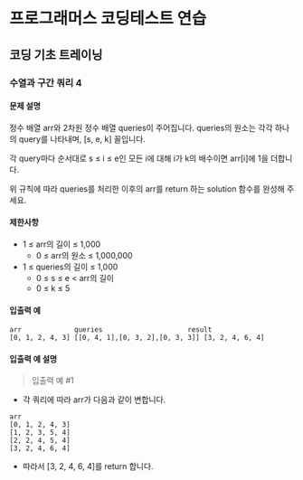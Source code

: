 # 프로그래머스 코딩테스트 연습

## 코딩 기초 트레이닝

### 수열과 구간 쿼리 4

#### 문제 설명
정수 배열 arr와 2차원 정수 배열 queries이 주어집니다. queries의 원소는 각각 하나의 query를 나타내며, [s, e, k] 꼴입니다.

각 query마다 순서대로 s ≤ i ≤ e인 모든 i에 대해 i가 k의 배수이면 arr[i]에 1을 더합니다.

위 규칙에 따라 queries를 처리한 이후의 arr를 return 하는 solution 함수를 완성해 주세요.

#### 제한사항
- 1 ≤ arr의 길이 ≤ 1,000
    - 0 ≤ arr의 원소 ≤ 1,000,000
- 1 ≤ queries의 길이 ≤ 1,000
    - 0 ≤ s ≤ e < arr의 길이
    - 0 ≤ k ≤ 5

#### 입출력 예
```
arr	            queries	                    result
[0, 1, 2, 4, 3]	[[0, 4, 1],[0, 3, 2],[0, 3, 3]]	[3, 2, 4, 6, 4]
```

#### 입출력 예 설명
> 입출력 예 #1
- 각 쿼리에 따라 arr가 다음과 같이 변합니다.
```
arr
[0, 1, 2, 4, 3]
[1, 2, 3, 5, 4]
[2, 2, 4, 5, 4]
[3, 2, 4, 6, 4]
```
- 따라서 [3, 2, 4, 6, 4]를 return 합니다.